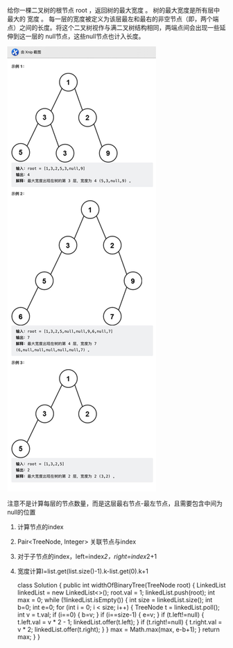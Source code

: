 给你一棵二叉树的根节点 root ，返回树的最大宽度 。
树的最大宽度是所有层中最大的 宽度 。
每一层的宽度被定义为该层最左和最右的非空节点（即，两个端点）之间的长度。将这个二叉树视作与满二叉树结构相同，两端点间会出现一些延伸到这一层的
null节点，这些null节点也计入长度。

![这是图片](https://raw.githubusercontent.com/zhangyouxun/corleone/main/file/POPO20230201-145357.jpg "Magic Gardens")

注意不是计算每层的节点数量，而是这层最右节点-最左节点，且需要包含中间为null的位置
1. 计算节点的index
2. Pair<TreeNode, Integer> 关联节点与index
3. 对于子节点的index，left=index*2，right=index*2+1
4. 宽度计算l=list.get(list.size()-1).k-list.get(0).k+1


    class Solution {
        public int widthOfBinaryTree(TreeNode root) {
            LinkedList<TreeNode> linkedList = new LinkedList<>();
            root.val = 1;
            linkedList.push(root);
            int max = 0;
            while (!linkedList.isEmpty()) {
                int size = linkedList.size();
                int b=0;
                int e=0;
                for (int i = 0; i < size; i++) {
                    TreeNode t = linkedList.poll();
                    int v = t.val;
                    if (i==0) {
                        b=v;
                    }
                    if (i==size-1) {
                        e=v;
                    }
                    if (t.left!=null) {
                        t.left.val = v * 2 - 1;
                        linkedList.offer(t.left);
                    }
                    if (t.right!=null) {
                        t.right.val = v * 2;
                        linkedList.offer(t.right);
                    }
                }
                max = Math.max(max, e-b+1);
            }
            return max;
        }
    }